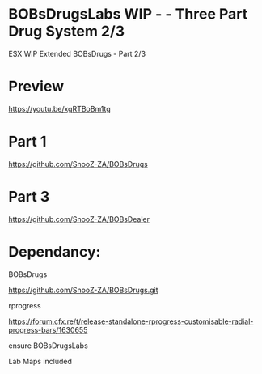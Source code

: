 # BOBsDrugsLabs WIP - - Three Part Drug System  2/3

ESX  WIP Extended BOBsDrugs - Part 2/3

# Preview

https://youtu.be/xgRTBoBm1tg

# Part 1

https://github.com/SnooZ-ZA/BOBsDrugs

# Part 3

https://github.com/SnooZ-ZA/BOBsDealer

# Dependancy:

BOBsDrugs

https://github.com/SnooZ-ZA/BOBsDrugs.git

rprogress

https://forum.cfx.re/t/release-standalone-rprogress-customisable-radial-progress-bars/1630655

ensure BOBsDrugsLabs 

Lab Maps included
